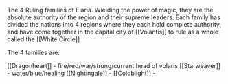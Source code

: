 The 4 Ruling families of Elaria. Wielding the power of magic, they are the absolute authority of the region and their supreme leaders. Each family has divided the nations into 4 regions where they each hold complete authority, and have come together in the  capital city of [[Volantis]] to rule as a whole called the [[White Circle]]

The 4 families are:

[[Dragonheart]] - fire/red/war/strong/current head of volaris
[[Starweaver]] - water/blue/healing
[[Nightingale]] -
[[Coldblight]] - 